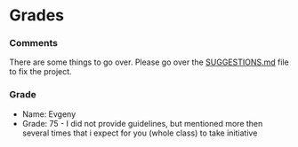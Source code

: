 # Grades

### Comments
 There are some things to go over. Please go over the   [SUGGESTIONS.md](./SUGGESTIONS.md) file to fix the project.

### Grade

- Name: Evgeny
- Grade: 75 - I did not provide guidelines, but mentioned more then several times that i expect for you (whole class) to take initiative


  
